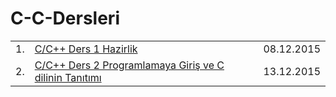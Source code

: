 # C-C-Dersleri

<table>
  <tr>
    <td>1.</td>
    <td><a href="https://github.com/aofluoglu/C-C-Dersleri/blob/master/Ders%201%20Haz%C4%B1rl%C4%B1k.md"> C/C++ Ders 1 Hazirlik </a></td>
    <td> 08.12.2015 </td>
  <tr>
  <tr>
    <td>2.</td>
    <td><a href="https://github.com/aofluoglu/C-C-Dersleri/blob/master/Ders%202%20Programlamaya%20Giri%C5%9F%20ve%20C%20dilinin%20Tan%C4%B1t%C4%B1m%C4%B1.md"> C/C++ Ders 2 Programlamaya Giriş ve C dilinin Tanıtımı </a></td>
    <td> 13.12.2015 </td>
  <tr>
</table>

